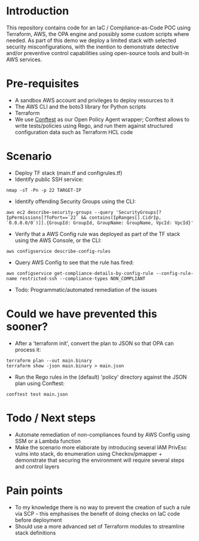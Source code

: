 # Introduction

This repository contains code for an IaC / Compliance-as-Code POC using Terraform, AWS, the OPA engine and possibly some custom scripts where needed.
As part of this demo we deploy a limited stack with selected security misconfigurations, with the inention to demonstrate detective and/or preventive control capabilities using open-source tools and built-in AWS services.

# Pre-requisites

- A sandbox AWS account and privileges to deploy resources to it
- The AWS CLI and the boto3 library for Python scripts
- Terraform
- We use [Conftest](https://github.com/open-policy-agent/conftest) as our Open Policy Agent wrapper; Conftest allows to write tests/policies using Rego, and run them against structured configuration data such as Terraform HCL code

# Scenario

- Deploy TF stack (main.tf and configrules.tf)
- Identify public SSH service:

```
nmap -sT -Pn -p 22 TARGET-IP
```
- Identify offending Security Groups using the CLI:
```
aws ec2 describe-security-groups --query 'SecurityGroups[?IpPermissions[?ToPort==`22` && contains(IpRanges[].CidrIp, `0.0.0.0/0`)]].{GroupId: GroupId, GroupName: GroupName, VpcId: VpcId}'
```
- Verify that a AWS Config rule was deployed as part of the TF stack using the AWS Console, or the CLI:
```
aws configservice describe-config-rules
```
- Query AWS Config to see that the rule has fired:
```
aws configservice get-compliance-details-by-config-rule --config-rule-name restricted-ssh --compliance-types NON_COMPLIANT
```
- Todo: Programmatic/automated remediation of the issues

# Could we have prevented this sooner?
- After a 'terraform init', convert the plan to JSON so that OPA can process it:
```
terraform plan --out main.binary
terraform show -json main.binary > main.json
```
- Run the Rego rules in the (default) 'policy' directory against the JSON plan using Conftest:
```
conftest test main.json
```

# Todo / Next steps

- Automate remediation of non-compliances found by AWS Config using SSM or a Lambda function
- Make the scenario more elaborate by introducing several IAM PrivEsc vulns into stack, do enumeration using Checkov/pmapper + demonstrate that securing the environment will require several steps and control layers

# Pain points

- To my knowledge there is no way to prevent the creation of such a rule via SCP - this emphasises the benefit of doing checks on IaC code before deployment
- Should use a more advanced set of Terraform modules to streamline stack definitions